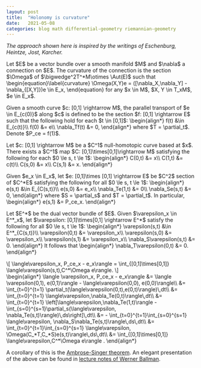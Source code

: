 ```yaml
---
layout: post
title:  "Holonomy is curvature"
date:   2021-05-08
categories: blog math differential-geometry riemannian-geometry
---
```

$\newcommand{\Aut}{\mathrm{Aut}}$

*The approach shown here is inspired by the writings of Eschenburg, Heintze, Jost, Karcher.*

<p>
Let $E$ be a vector bundle over a smooth manifold $M$ and $\nabla$ a connection on $E$. The curvature of the connection is the section $\Omega$ of $\bigwedge^2T^*M\otimes \Aut(E)$ such that
\begin{equation}\label{curvature}
  \Omega(X,Y)e = ([\nabla_X,\nabla_Y] - \nabla_{[X,Y]})e \in E_x,
\end{equation}
for any $x \in M$, $X, Y \in T_xM$, $e \in E_x$.
</p>

<p>
Given a smooth curve $c: [0,1] \rightarrow M$, the parallel transport of $e \in E_{c(0)}$ along $c$ is defined to be the section $f: [0,1] \rightarrow E$ such that the following hold for each $t \in [0,1]$:
\begin{align*}
  f(t) &\in E_{c(t)}\\
  f(0) &= e\\
  \nabla_Tf(t) &= 0,
\end{align*}
where $T = \partial_t$. Denote $P_ce = f(1)$.
</p>

<p>
Let $c: [0,1] \rightarrow M$  be a $C^1$ null-homotopic curve based at $x$. There exists a $C^1$ map $C: [0,1]\times[0,1]\rightarrow M$ satisfying
the following for each $0 \le s, t \le 1$:
\begin{align*}
  C(0,t) &= x\\
  C(1,t) &= c(t)\\
  C(s,0) &= x\\
  C(s,1) &= x.
\end{align*}
</p>

<p>
Given $e_x \in E_x$, let $e: [0,1]\times [0,1] \rightarrow E$ be $C^2$ section of $C^*E$ satisfying the following for all $0 \le s, t \le 1$:
\begin{align*}
  e(s,t) &\in E_{C(s,t)}\\
  e(s,0) &= e_x\\
  \nabla_Te(1,t) &= 0\\
  \nabla_Se(s,t) &= 0,
\end{align*}
where $S = \partial_s$ and $T = \partial_t$. In particular,
\begin{align*}
  e(s,1) &= P_ce_x.
\end{align*}
</p>

<p>
Let $E^*$ be the dual vector bundle of $E$.
Given $\varepsilon_x \in E^*_x$, let $\varepsilon: [0,1]\times[0,1] \rightarrow E^*$ satisfy the following for all $0 \le s, t \le 1$:
\begin{align*}
  \varepsilon(s,t) &\in E^*_{C(s,t)}\\
  \varepsilon(0,t) &= \varepsilon_x\\
  \varepsilon(s,0) &= \varepsilon_x\\
  \varepsilon(s,1) &= \varepsilon_x\\
  \nabla_S\varepsilon(s,t) &= 0.
\end{align*}
It follows that
\begin{align*}
  \nabla_T\varepsilon(0,t) &= 0.
\end{align*}
</p>

<div class="lemma">
  \[
    \langle\varepsilon_x, P_ce_x - e_x\rangle
    = \int_{[0,1]\times[0,1]} \langle\varepsilon(s,t),C^*\Omega e\rangle.
  \]
</div>

<div class="proof">
\begin{align*}
  \langle \varepsilon_x, P_ce_x - e_x\rangle
  &= \langle \varepsilon(0,1), e(0,1)\rangle - \langle\varepsilon(0,0), e(0,0)\rangle\\
  &= \int_{t=0}^{t=1} \partial_t(\langle\varepsilon(0,t),e(0,t)\rangle)\,dt\\
  &= \int_{t=0}^{t=1} \langle\varepsilon,\nabla_Te(0,t)\rangle\,dt\\
  &= \int_{t=0}^{t=1} \left[\langle\varepsilon,\nabla_Te(1,t)\rangle
    - \int_{s=0}^{s=1}\partial_s(\langle\varepsilon, \nabla_Te(s,t)\rangle)\,ds\right]\,dt\\
  &= - \int_{t=0}^{t=1}\int_{s=0}^{s=1} \langle\varepsilon, \nabla_S\nabla_Te(s,t)\rangle\,ds\,dt\\
  &= \int_{t=0}^{t=1}\int_{s=0}^{s=1} \langle\varepsilon, \Omega(C_*T,C_*S)e(s,t)\rangle\,ds\,dt\\
  &= \int_{[0,1]\times[0,1]} \langle\varepsilon,C^*\Omega e\rangle .
\end{align*}
</div>

<p>
A corollary of this is the <a href="https://en.wikipedia.org/wiki/Holonomy#Ambrose%E2%80%93Singer_theorem">Ambrose-Singer theorem</a>. An elegant presentation of the above can be found in <a href="http://people.mpim-bonn.mpg.de/hwbllmnn/archiv/conncurv1999.pdf">lecture notes of Werner Ballman</a>.
</p>
